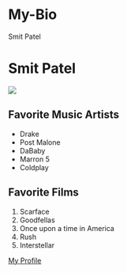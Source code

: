# My-Bio
<!DOCTYPE html>
<html>
<head>
    Smit Patel
    <link rel="stylesheet" href="styles.css">
</head>
    <body> 
        <div>
            <h1> Smit Patel</h1>
        </div>
        <div>        
            <img src="photo.jpg" id="photo">
        </div>    
        <div>
            <h2>Favorite Music Artists</h2>
            <ul>
                <li>Drake</li>
                <li>Post Malone</li>
                <li>DaBaby</li>
                <li>Marron 5</li>
                <li>Coldplay</li>
            </ul>
        </div>
        <div>    
            <h2>Favorite Films</h2>       
            <ol>
                <li>Scarface</li>
                <li>Goodfellas</li>
                <li>Once upon a time in America</li>
                <li>Rush</li>
                <li>Interstellar</li>
            </ol>
        </div>
        <div>   
            <a href="https://www.facebook.com/DevilSmit">My Profile</a>
        </div>    
    </body>
</html>
